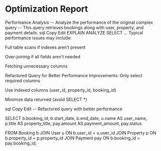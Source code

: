 
# Optimization Report

Performance Analysis
-- Analyze the performance of the original complex query
-- This query retrieves bookings along with user, property, and payment details.
sql
Copy
Edit
EXPLAIN ANALYZE
SELECT ...
Typical performance issues may include:

Full table scans if indexes aren’t present

Over-joining if all fields aren’t needed

Fetching unnecessary columns

Refactored Query for Better Performance
Improvements:
Only select required columns

Use indexed columns (user_id, property_id, booking_id)

Minimize data returned (avoid SELECT *)

sql
Copy
Edit
-- Refactored query with better performance

SELECT
    b.booking_id,
    b.start_date,
    b.end_date,
    u.name AS user_name,
    p.title AS property_title,
    pay.amount AS payment_amount,
    pay.status

FROM
    Booking b
JOIN
    User u ON b.user_id = u.user_id
JOIN
    Property p ON b.property_id = p.property_id
JOIN
    Payment pay ON b.booking_id = pay.booking_id;
